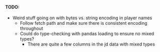 #### TODO:
* Weird stuff going on with bytes vs. string encoding in player names
    * Follow fetch path and make sure there is consistent encoding throughout
    * Could do type-checking with pandas loading to ensure no mixed types?
        * There are quite a few columns in the jd data with mixed types